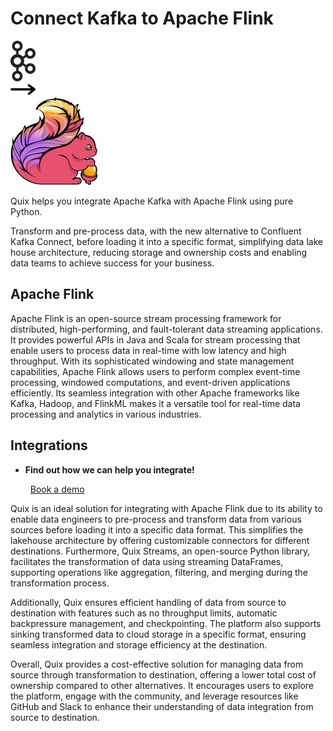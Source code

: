 # Connect Kafka to Apache Flink

<div class="connect-images cards blog-grid-card" markdown>
<div>
<img src="../images/kafka_logo.png" width="40px" />
</div>
<div>
<img src="../images/arrow.svg" width="40px" />
</div>
<div>
<img src="./images/apache-flink_1.jpg" />
</div>
</div>

Quix helps you integrate Apache Kafka with Apache Flink using pure Python.

Transform and pre-process data, with the new alternative to Confluent Kafka Connect, before loading it into a specific format, simplifying data lake house architecture, reducing storage and ownership costs and enabling data teams to achieve success for your business.

## Apache Flink

Apache Flink is an open-source stream processing framework for distributed, high-performing, and fault-tolerant data streaming applications. It provides powerful APIs in Java and Scala for stream processing that enable users to process data in real-time with low latency and high throughput. With its sophisticated windowing and state management capabilities, Apache Flink allows users to perform complex event-time processing, windowed computations, and event-driven applications efficiently. Its seamless integration with other Apache frameworks like Kafka, Hadoop, and FlinkML makes it a versatile tool for real-time data processing and analytics in various industries.

## Integrations

<div class="grid cards" markdown>

- __Find out how we can help you integrate!__

    <a class="md-button md-button--primary" href="https://share.hsforms.com/1iW0TmZzKQMChk0lxd_tGiw4yjw2?__hstc=175542013.2303933fbd746c0ac86d9ccbe9bc9100.1728383268831.1729603416735.1729620918855.31&__hssc=175542013.1.1729620918855&__hsfp=2132701734" target="_blank" style="margin:.5rem;">Book a demo</a>

</div>


Quix is an ideal solution for integrating with Apache Flink due to its ability to enable data engineers to pre-process and transform data from various sources before loading it into a specific data format. This simplifies the lakehouse architecture by offering customizable connectors for different destinations. Furthermore, Quix Streams, an open-source Python library, facilitates the transformation of data using streaming DataFrames, supporting operations like aggregation, filtering, and merging during the transformation process. 

Additionally, Quix ensures efficient handling of data from source to destination with features such as no throughput limits, automatic backpressure management, and checkpointing. The platform also supports sinking transformed data to cloud storage in a specific format, ensuring seamless integration and storage efficiency at the destination. 

Overall, Quix provides a cost-effective solution for managing data from source through transformation to destination, offering a lower total cost of ownership compared to other alternatives. It encourages users to explore the platform, engage with the community, and leverage resources like GitHub and Slack to enhance their understanding of data integration from source to destination.

